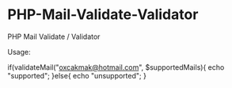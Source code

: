 # PHP-Mail-Validate-Validator
PHP Mail Validate / Validator

Usage:

if(validateMail("oxcakmak@hotmail.com", $supportedMails){
  echo "supported";
}else{
  echo "unsupported";
}

